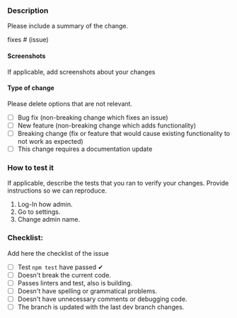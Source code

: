 ### Description

Please include a summary of the change.

fixes # (issue)

#### Screenshots

If applicable, add screenshots about your changes

#### Type of change

Please delete options that are not relevant.

- [ ] Bug fix (non-breaking change which fixes an issue)
- [ ] New feature (non-breaking change which adds functionality)
- [ ] Breaking change (fix or feature that would cause existing functionality to not work as expected)
- [ ] This change requires a documentation update

### How to test it

If applicable, describe the tests that you ran to verify your changes. Provide instructions so we can reproduce.

1. Log-In how admin.
2. Go to settings.
3. Change admin name.

### Checklist:

Add here the checklist of the issue

- [ ] Test `npm test` have passed ✔
- [ ] Doesn't break the current code.
- [ ] Passes linters and test, also is building.
- [ ] Doesn't have spelling or grammatical problems.
- [ ] Doesn't have unnecessary comments or debugging code.
- [ ] The branch is updated with the last dev branch changes.
